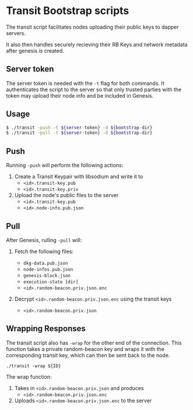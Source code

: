 # Transit Bootstrap scripts
The transit script facilitates nodes uploading their public keys to dapper servers.

It also then handles securely recieving their RB Keys and network metadata after genesis is created.

## Server token
The server token is needed with the `-t` flag for both commands. It authenticates the script to the server so that only trusted parties with the token may upload their node info and be included in Genesis.

## Usage
```bash
$ ./transit -push -t ${server-token} -d ${bootstrap-dir}
$ ./transit -pull -t ${server-token} -d ${bootstrap-dir}
```

## Push
Running `-push` will perform the following actions:

1. Create a Transit Keypair with libsodium and write it to 
   - `<id>.transit-key.pub`
   - `<id>.transit-key.priv`
1. Upload the node's public files to the server
   - `<id>.transit-key.pub`
   - `<id>.node-info.pub.json`

## Pull
After Genesis, rulling `-pull` will:

1. Fetch the following files:
   - `dkg-data.pub.json`
   - `node-infos.pub.json`
   - `genesis-block.json`
   - `execution-state [dir]`
   - `<id>.random-beacon.priv.json.enc`

1. Decrypt `<id>.random-beacon.priv.json.enc` using the transit keys
   - `<id>.random-beacon.priv.json`

## Wrapping Responses
The transit script also has `-wrap` for the other end of the connection. This function takes a private random-beacon key and wraps it with the corresponding transit key, which can then be sent back to the node.

```shell
./transit -wrap ${ID}
```

The wrap function:
1. Takes in `<id>.random-beacon.priv.json` and produces
   - `<id>.random-beacon.priv.json.enc`
1. Uploads `<id>.random-beacon.priv.json.enc` to the server